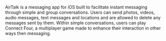 AirTalk is a messaging app for iOS built to facilitate instant messaging through simple and group conversations. Users can send photos, videos, audio messages, text messages and locations and are allowed to delete any messages sent by them. Within simple conversations, users can play Connect Four, a multiplayer game made to enhance their interaction in other ways then messaging.
